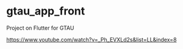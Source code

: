 # gtau_app_front

Project on Flutter for GTAU

https://www.youtube.com/watch?v=_Ph_EVXLd2s&list=LL&index=8

